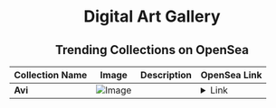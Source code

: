 <div align="center">

# Digital Art Gallery

## Trending Collections on OpenSea

| Collection Name                       | Image                                                                                     | Description                       | OpenSea Link                                                                                          |
|---------------------------------------|-------------------------------------------------------------------------------------------|-----------------------------------|--------------------------------------------------------------------------------------------------------|
| **Avi** | ![Image](https://i.seadn.io/s/raw/files/6a637badc8a204b672f3010cc985308a.jpg?w=500&auto=format?w=200&auto=format) |  | <details><summary>Link</summary>[Avi](https://opensea.io/collection/avi-5)</details> |

</div>